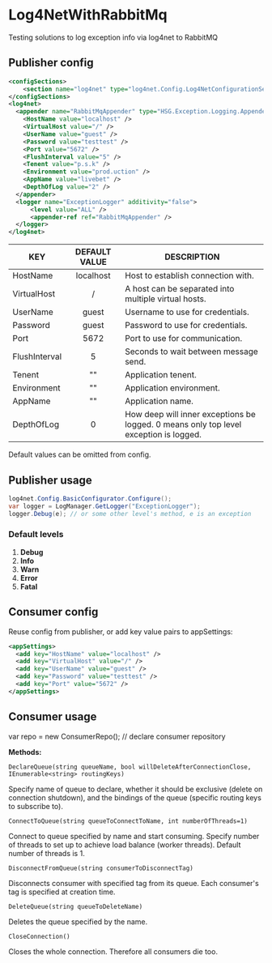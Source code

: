 # Log4NetWithRabbitMq
Testing solutions to log exception info via log4net to RabbitMQ

## **Publisher config**
```xml
<configSections>
    <section name="log4net" type="log4net.Config.Log4NetConfigurationSectionHandler, log4net" />
</configSections>
<log4net>
  <appender name="RabbitMqAppender" type="HSG.Exception.Logging.Appender.RabbitMqAppender, HSG.Exception.Logging">
    <HostName value="localhost" />
    <VirtualHost value="/" />
    <UserName value="guest" />
    <Password value="testtest" />
    <Port value="5672" />
    <FlushInterval value="5" />
    <Tenent value="p.s.k" />
    <Environment value="prod.uction" />
    <AppName value="livebet" />
    <DepthOfLog value="2" />
  </appender>
  <logger name="ExceptionLogger" additivity="false">
      <level value="ALL" />
      <appender-ref ref="RabbitMqAppender" />
  </logger>
</log4net>
```

 |KEY          |DEFAULT VALUE        |DESCRIPTION |
   | -------------  |:-------------: | ----------- |
   |HostName        |localhost       |Host to establish connection with.|   
   |VirtualHost     |/               |A host can be separated into multiple virtual hosts.|   
   |UserName        |guest           |Username to use for credentials.|   
   |Password        |guest           |Password to use for credentials.|  
   |Port            |5672            |Port to use for communication.| 
   |FlushInterval   |5               |Seconds to wait between message send.| 
   |Tenent          |""              |Application tenent.|
   |Environment     |""              |Application environment.|   
   |AppName         |""              |Application name.|  
   |DepthOfLog      |0               |How deep will inner exceptions be logged. 0 means only top level <br> exception is logged.|
   
   Default values can be omitted from config.
   
## **Publisher usage**
```C#
log4net.Config.BasicConfigurator.Configure();
var logger = LogManager.GetLogger("ExceptionLogger");
logger.Debug(e); // or some other level's method, e is an exception
```
### **Default levels**
1. **Debug**
2. **Info**
3. **Warn**
4. **Error**
5. **Fatal**

## **Consumer config**
Reuse config from publisher, or add key value pairs to appSettings:
```xml
<appSettings>
  <add key="HostName" value="localhost" />
  <add key="VirtualHost" value="/" />
  <add key="UserName" value="guest" />
  <add key="Password" value="testtest" />
  <add key="Port" value="5672" />
</appSettings>
```
## **Consumer usage**
var repo = new ConsumerRepo(); // declare consumer repository

**Methods:**
```
DeclareQueue(string queueName, bool willDeleteAfterConnectionClose, IEnumerable<string> routingKeys)
```
Specify name of queue to declare, whether it should be exclusive (delete on connection shutdown),
and the bindings of the queue (specific routing keys to subscribe to).
```    
ConnectToQueue(string queueToConnectToName, int numberOfThreads=1)
```
Connect to queue specified by name and start consuming. Specify number of threads to set up to
achieve load balance (worker threads). Default number of threads is 1.
```    
DisconnectFromQueue(string consumerToDisconnectTag)
```
Disconnects consumer with specified tag from its queue. Each consumer's tag is specified at creation time.
```
DeleteQueue(string queueToDeleteName)
```
Deletes the queue specified by the name.
```    
CloseConnection()
```
Closes the whole connection. Therefore all consumers die too.
